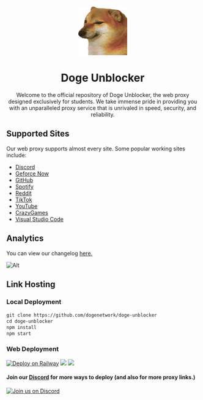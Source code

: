 <div align='center'>
  
![Alt](static/assets/img/doge.jpg)
# Doge Unblocker
Welcome to the official repository of Doge Unblocker, the web proxy designed exclusively for students. We take immense pride in providing you with an unparalleled proxy service that is unrivaled in speed, security, and reliability.
</div>

## Supported Sites
Our web proxy supports almost every site. Some popular working sites include:
- [Discord](https://discord.com)
- [Geforce Now](https://play.geforcenow.com)
- [GitHub](https://github.com)
- [Spotify](https://spotify.com)
- [Reddit](https://reddit.com)
- [TikTok](https://tiktok.com)
- [YouTube](https://youtube.com)
- [CrazyGames](https://crazygames.com)
- [Visual Studio Code](https://vscode.dev)

## Analytics
You can view our changelog [here.](CHANGELOG.md)

![Alt](https://repobeats.axiom.co/api/embed/cd46b2adf8ad19db6d9d555dfe9c81de616a5a80.svg "Repobeats analytics image")

## Link Hosting
### Local Deployment
```
git clone https://github.com/dogenetwork/doge-unblocker
cd doge-unblocker
npm install
npm start
```
### Web Deployment
[![Deploy on Railway](https://railway.app/button.svg)](https://railway.app/template/h7StcI?referralCode=u82tqg)
<a href="https://render.com/deploy?repo=https://github.com/dogenetwork/doge-unblocker">
<img src="https://raw.githubusercontent.com/BinBashBanana/deploy-buttons/main/buttons/remade/render.svg"></img></a>
<a href="https://app.cyclic.sh/api/app/deploy/dogeproxy/doge-unblocker">
<img src="https://camo.githubusercontent.com/607221ca4be547dd929fca7c997a93dfaf1f7b06a1baacaf25b44cf5405c9f91/68747470733a2f2f62696e6261736862616e616e612e6769746875622e696f2f6465706c6f792d627574746f6e732f627574746f6e732f72656d6164652f6379636c69632e737667"></img></a>
<br>
#### Join our <a href="https://discord.gg/sWPHCdxCPU">Discord</a> for more ways to deploy (and also for more proxy links.)
[![Join us on Discord](https://invidget.switchblade.xyz/sWPHCdxCPU?theme=dark)](https://discord.gg/sWPHCdxCPU)



